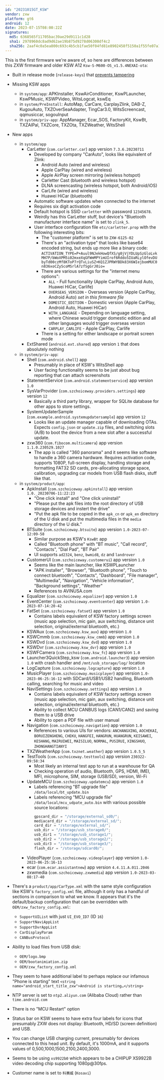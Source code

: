 ```yaml
---
id: "20231015GT_KSW"
vendor: zxw
platform: gt6
android: 12
date: 2023-07-15T08:00:22Z
signatures:
  md5: 6368565f11705bac39ae29d9111c1d28
  sha1: 2978960dc8ad9d62ae19b875d9278d06300df4c2
  sha256: 2aaf4c0a5ea800c693c4b5cb1fae50f04fd81e8902458f5150a1f55fe07a1839
---
```

This is the first firmware we're aware of, so here are differences between this ZXW firmware and older KSW A12 `Ksw-S-M600-OS_v1.5.4NEXAI-ota`:

- Built in release mode (`release-keys`) that [prevents tampering](https://source.android.com/docs/core/ota/sign_builds#release-keys)

- Missing KSW apps
  - in `system/app`: APKInstaller, KswAirConditioner, KswPLauncher, KswPMusic, KSWPVideo, WitsLogcat, kswEq
  - in `system/PreInstall`: AutoMap, CarCare, CarplayZlink, DAB-Z, KugouAuto, TXZOverSeaAdapter, TingCar3.0, WitsScreencast, qqmusiccar, sogouInput
  - in `system/priv-app`: AppManager, Ecar_SOS, FactoryKit, KswBt, TXZAIPal, TXZCore, TXZOta, TXZWeather, WitsShell

- New apps
  - in `system/app`
    - CarLetter (`com.carletter.car`) app version `7.3.6.20230711`
      - Developed by company "CarAuto", looks like equivalent of Zlink:
        - Android Auto (wired and wireless)
        - Apple CarPlay (wired and wireless)
        - Apple AirPlay screen mirroring (wireless hotspot)
        - Carletter Cast (bluetooth and wireless hotspot)
        - DLNA screencasting (wireless hotspot, both Android/iOS)
        - CarLife (wired and wireless)
        - Huawei HiCar (bluetooth)
      - Automatic software updates when connected to the internet
      - Requires six digit activation code
      - Default hotspot is SSID `carletter` with password `12345678`.
      - Weirdly has this CarLetter stuff, but device's "Bluetooth manufacturer interface name" is set to `zlink_5`.
      - User interface configuration file `etc/carletter.prop` with the following interesting bits:
        - The "customer platform" is set to `ZXW-6125-02`
        - There's an "activation type" that looks like base64 encoded string, but ends up more like a binary code: `ACTIVATION_TYPE=P+Auul9NJekHowQfXS/g0jVjYDLUpSzGloLvkMH7P/bWoXPM5i02mxeXqGFWmMPYimUIrof6Rddo5IUaRLylOfevDUbyTd00czMf8KToP7rQTvLiuSZ+KQ1ZJPRWYBDk83X6WIejbomMUC0n836xoCZyScoMSrlA7zfSgGrJ0io=`
        - There are various settings for the "internet menu options":
          - `ALL` - Full functionality (Apple CarPlay, Android Auto, Huawei HiCar, Carlife)
          - `OVERSEAS_VERSION` - Overseas version (Apple CarPlay, Android Auto) _set in this firmware file_
          - `DOMESTIC_EDITION` - Domestic version (Apple CarPlay, Android Auto, Huawei HiCar)
          - `WITH_LANGUAGE` - Depending on language setting, where Chinese would trigger domestic edition and all other languages would trigger overseas version
          - `CARPLAY_CARLIFE` - Apple CarPlay, Carlife
        - There is a setting for either landscape or portrait screen mode
    - ExtShared (`android.ext.shared`) app version `1` that does absolutely nothing
  - in `system/priv-app`:
    - Shell (`com.android.shell`) app
      - Presumably in place of KSW's WitsShell app
      - User facing functionality seems to be just about bug reporting that can attach screenshots
    - StatementService (`com.android.statementservice`) app version `1.0`
    - SysVarProvider (`com.szchoiceway.providers.settings`) app version `12`
      - Basically a third party library, wrapper for SQLite database for other apps to store settings.
    - SystemUpdaterSample (`com.example.android.systemupdatersample`) app version `12`
      - Looks like an update manager capable of downloading OTAs. Expects `config.json` or `update.zip` files, and switching slots (A/B) to boot the device from a new slot after a successful update.
    - zxw360 (`com.fibocom.multicamera`) app version `1.1.0.230529.1027`
      - The app is called "360 panorama" and it seems like software to handle a 360 camera hardware. Requires activation code, supports 1080P, full-screen display, handling storage and formatting FAT32 SD cards, pre-allocating storage space, calibration, upgrading car models from USB flash disks, stuff like that.
  - in `system/product/app`:
    - ApkInstall (`com.szchoiceway.apkinstall`) app version `1.0._20230706-11:22:23`
      - "One click install" and "One click uninstall"
      - "Please put the apk files into the root directory of USB storage devices and instert the drive"
      - "Put the apk file to be copied in the `apk_cn` or `apk_en` directory of the U disk and put the multimedia files in the `media` directory of the U disk."
    - BTSuite (`com.szchoiceway.btsuite`) app version `1.0-2023-07-12:09-58`
      - Similar purpose as KSW's `KswBt` app
      - Called "Bluetooth phone" with "BT music", "Call record", "Contacts", "Dial Pad", "BT Pair"
      - UI supports `ad2324`, `benz`, `bwmid8`, `dz` and `landrover`
    - CustomerUI (`com.szchoiceway.customerui`) app version `1.0`
      - Seems like the main launcher, like KSWPLauncher
      - "APK installer", "Browser", "Bluetooth phone", "Touch to connect bluetooth", "Contacts", "Dashboard", "File manager", "Multimedia", "Navigation", "Vehicle information", "Background settings", "Weather"
      - References to AVINUSA.com
    - Equalizer (`com.szchoiceway.equalizer`) app version `1.0`
    - EventCenter (`com.szchoiceway.eventcenter`) app version `1.0-2023-07-14:20-42`
    - FatSet (`com.szchoiceway.fatset`) app version `1.0`
      - Contains labels equivalent of KSW factory settings screen (music app selection, mic gain, aux switching, distance unit selection, original/external bluetooth, etc.)
    - KSWAux (`com.szchoiceway.ksw_aux`) app version `1.0`
    - KSWCmmb (`com.szchoiceway.ksw_cmmb`) app version `1.0`
    - KSWDvd (`com.szchoiceway.ksw_dvd`) app version `1.0`
    - KSWDvr (`com.szchoiceway.ksw_dvr`) app version `1.0`
    - KSWFCamera (`com.szchoiceway.ksw_fc`) app version `1.0`
    - Launcher3QuickStep_ksw (`com.android.launcher3`) app version `1.0` with crash handler and `/mnt/usb_storage/log/` location
    - LogCapture (`com.szchoiceway.logcapture`) app version `1.0`
    - MusicPlayer (`com.szchoiceway.musicplayer`) app version `1.0-2023-06-25:16-12` with SDCard/USB1/USB2 handling, Bluetooth calling, searching for music and video
    - NaviSettings (`com.szchoiceway.settings`) app version `1.0`
      - Contains labels equivalent of KSW factory settings screen (music app selection, mic gain, aux switching, distance unit selection, original/external bluetooth, etc.)
      - Ability to collect MCU CANBUS logs (CAN1/CAN2) and saving them to a USB drive
      - Ability to open a PDF file with user manual
    - Navigation (`com.szchoiceway.navigation`) app version `1.0`
      - References to various UIs for vendors: `ANCHANGXING`, `AOCHEKAI`, `BORUIZENGHENG`, `CHEKU`, `HANGFEI`, `HANGRUN`, `HUANGRUN`, `KEISAWEI`, `KESHANG`, `MAIRUIWEI`, `MAISILUO`, `NORMAL`, `PUSIRUI`, `XINGSHUO`, `ZHONGHANGTIANYI`
    - TXZWeatherApp (`com.txznet.weather`) app version `1.0.5_5`
    - TestTools (`com.szchoiceway.testtools`) app version `230322-09:58:34`
      - Most likely an internal test app to run at a warehouse for QA
      - Checking operation of audio, Bluetooth, GPS, HDMI, IMEI, MFI, microphone, SIM, storage (USB/SD), version, Wi-Fi
    - UpdateMCU (`com.szchoiceway.updatemcu`) app version `1.0`
      - Labels referencing "BT upgrade file" `/data/local/bt_update.bin`
      - Labels referencing "MCU upgrade file" `/data/local/mcu_udpate_auto.bin` with various possible source locations:
          ```java
          gpscard_dir = "/storage/external_sd0/";
          mediacard_dir = "/storage/external_sd/";
          card_dir = "/storage/external_sd/";
          usb_dir = "/storage/usb_storage0/";
          usb_dir1 = "/storage/usb_storage1/";
          usb_dir2 = "/storage/usb_storage2/";
          usb_dir3 = "/storage/usb_storage3/";
          flash_dir = "/storage/sdcard0/";
          ```
    - VideoPlayer (`com.szchoiceway.videoplayer`) app version `1.0-2023-06-25:16-13`
    - ecar (`com.ecar.assistantnew`) app version `4.4.11.A.011.2046`
    - zxwmedia (`com.szchoiceway.zxwmedia`) app version `1.0-2023-03-08:17-40`

- There's a `product/app/CarType.xml` with the same style configuration like KSW's `factory_config.xml` file, although it only has a handful of sections in comparison to what we know. It appears that it's the default/backup configuration that can be overridden with `OEM/zxw_factory_config.xml`:

  - `SupportUIList` with just `UI_EVO_ID7` (ID `16`)
  - `SupportNaviAppList`
  - `SupportDvrAppList`
  - `CarDisplayParam`
  - `CANBusProtocol`

- Ability to load files from USB disk:
  - `OEM/logo.bmp`
  - `OEM/bootanimiation.zip`
  - `OEM/zxw_factory_config.xml`

- They seem to have additional label to perhaps replace our infamous "Phone is starting" text `<string name="android_start_title_zxw">Android is starting…</string>`

- NTP server is set to `ntp2.aliyun.com` (Alibaba Cloud) rather than `time.android.com`

- There is no "MCU Restart" option

- Status bar on KSW seems to have extra four labels for icons that presumably ZXW does not display: Bluetooth, HD/SD (screen definition) and USB.

- You can change USB charging current, presumably for devices connected to this head unit. By default, it's 1000mA, and it supports values of 0,500,1000,1500,2100,2400,3000.

- Seems to be using `xs9922b0` which appears to be a CHIPUP XS9922B video decoding chip supporting 1080p@30fps.

- Customer name is set to `科赛威` (`Kosavi`)